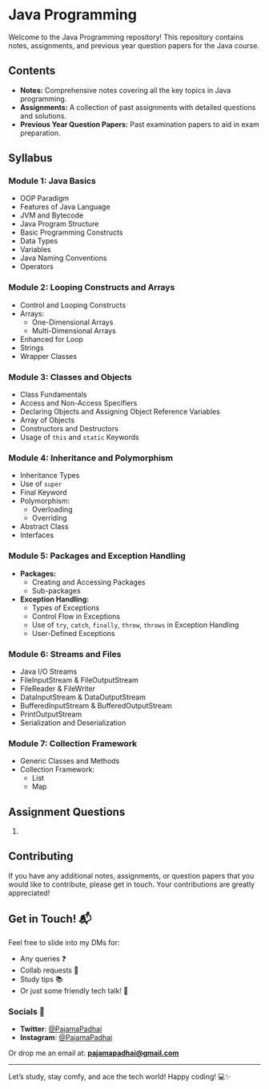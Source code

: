 # Java Programming

Welcome to the Java Programming repository! This repository contains notes, assignments, and previous year question papers for the Java course.

## Contents

- **Notes:** Comprehensive notes covering all the key topics in Java programming.
- **Assignments:** A collection of past assignments with detailed questions and solutions.
- **Previous Year Question Papers:** Past examination papers to aid in exam preparation.

## Syllabus

### Module 1: Java Basics
- OOP Paradigm
- Features of Java Language
- JVM and Bytecode
- Java Program Structure
- Basic Programming Constructs
- Data Types
- Variables
- Java Naming Conventions
- Operators

### Module 2: Looping Constructs and Arrays
- Control and Looping Constructs
- Arrays:
  - One-Dimensional Arrays
  - Multi-Dimensional Arrays
- Enhanced for Loop
- Strings
- Wrapper Classes

### Module 3: Classes and Objects
- Class Fundamentals
- Access and Non-Access Specifiers
- Declaring Objects and Assigning Object Reference Variables
- Array of Objects
- Constructors and Destructors
- Usage of `this` and `static` Keywords

### Module 4: Inheritance and Polymorphism
- Inheritance Types
- Use of `super`
- Final Keyword
- Polymorphism:
  - Overloading
  - Overriding
- Abstract Class
- Interfaces

### Module 5: Packages and Exception Handling
- **Packages:**
  - Creating and Accessing Packages
  - Sub-packages
- **Exception Handling:**
  - Types of Exceptions
  - Control Flow in Exceptions
  - Use of `try`, `catch`, `finally`, `throw`, `throws` in Exception Handling
  - User-Defined Exceptions

### Module 6: Streams and Files
- Java I/O Streams
- FileInputStream & FileOutputStream
- FileReader & FileWriter
- DataInputStream & DataOutputStream
- BufferedInputStream & BufferedOutputStream
- PrintOutputStream
- Serialization and Deserialization

### Module 7: Collection Framework
- Generic Classes and Methods
- Collection Framework:
  - List
  - Map

## Assignment Questions

1. 

## Contributing

If you have any additional notes, assignments, or question papers that you would like to contribute, please get in touch. Your contributions are greatly appreciated!

## Get in Touch! 📬

Feel free to slide into my DMs for:

- Any queries ❓
- Collab requests 🤝
- Study tips 📚
- Or just some friendly tech talk! 💬

### Socials 📱

- **Twitter**: [@PajamaPadhai](https://twitter.com/PajamaPadhai)
- **Instagram**: [@PajamaPadhai](https://instagram.com/PajamaPadhai)

Or drop me an email at: **pajamapadhai@gmail.com**

---

Let’s study, stay comfy, and ace the tech world! Happy coding! 💻✨
